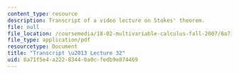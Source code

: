 ```yaml
---
content_type: resource
description: Transcript of a video lecture on Stokes' theorem.
file: null
file_location: /coursemedia/18-02-multivariable-calculus-fall-2007/8a71f5e4a22283440a0cfedb9e874469_18_022007L32.pdf
file_type: application/pdf
resourcetype: Document
title: "Transcript \u2013 Lecture 32"
uid: 8a71f5e4-a222-8344-0a0c-fedb9e874469
---
```

